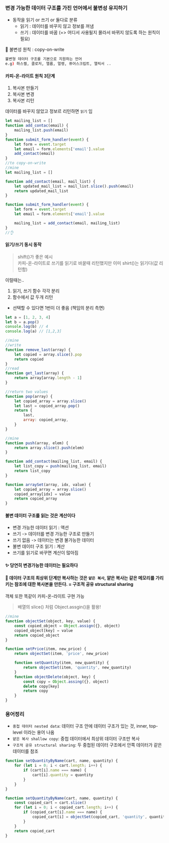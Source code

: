 ### 변경 가능한 데이터 구조를 가진 언어에서 불변성 유지하기

- 동작을 읽기 or 쓰기 or 둘다로 분류
  - 읽기 : 데이터를 바꾸지 않고 정보를 꺼냄
  - 쓰기 : 데이터를 바꿈 (=> 어디서 사용될지 몰라서 바뀌지 않도록 하는 원칙이 필요)

💫 불변성 원칙 : copy-on-write

```bash
불변형 데이터 구조를 기본으로 지원하는 언어
e.g) 하스켈, 클로저, 엘름, 얼랭, 퓨어스크립트, 엘릭서 ..

```

#### 카피-온-라이트 원칙 3단계

1. 복사본 만들기
2. 복사본 변경
3. 복사본 리턴

데이터를 바꾸지 않았고 정보르 리턴하면 `읽기` 임

```js
let mailing_list = []
function add_contac(email) {
	mailing_list.push(email)
}
function submit_form_handler(event) {
	let form = event.target
	let email = form.elements['email'].value
	add_contact(email)
}
//to copy-on-write
//mine
let mailing_list = []

function add_contact(email, mail_list) {
	let updated_mail_list = mail_list.slice().push(email)
	return updated_mail_list
}

function submit_form_handler(event) {
	let form = event.target
	let email = form.elements['email'].value

	mailing_list = add_contact(email, mailing_list)
}
//👌
```

#### 읽기/쓰기 동시 동작

> shift()가 좋은 예시\
> 카피-온-라이트로 쓰기를 읽기로 바꿀때 리턴했지만 이미 shirt()는 읽기다(값 리턴함)

이럴때는..

1. 읽기, 쓰기 함수 각각 분리
2. 함수에서 값 두개 리턴

- 선택할 수 있다면 1번이 더 좋음 (책임의 분리 측면)

```js
let a = [1, 2, 3, 4]
let b = a.pop()
console.log(b) // 4
console.log(a) // [1,2,3]

//mine
//write
function remove_last(array) {
	let copied = array.slice().pop
	return copied
}
//read
function get_last(array) {
	return array[array.length - 1]
}

//return two values
function pop(array) {
	let copied_array = array.slice()
	let last = copied_array.pop()
	return {
		last,
		array: copied_array,
	}
}
```

```js
//mine
function push(array, elem) {
	return array.slice().push(elem)
}

function add_contact(mailing_list, email) {
	let list_copy = push(mailing_list, email)
	return list_copy
}

function arraySet(array, idx, value) {
	let copied_array = array.slice()
	copied_array[idx] = value
	return copied_array
}
```

#### 불변 데이터 구조를 읽는 것은 계산이다

- 변경 가능한 데이터 읽기 : 액션
- 쓰기 -> 데이터를 변경 가능한 구조로 만들기
- 쓰기 없음 -> 데이터는 변경 불가능한 데이터
- 불변 데이터 구조 읽기 : 계산
- 쓰기를 읽기로 바꾸면 계산이 많아짐

#### ✨ 당연히 변경가능한 데이터는 필요하다

#### 🤔 데이터 구조의 최상위 단계만 복사하는 것은 `얕은 복사`, 얕은 복사는 같은 메모리를 가리키는 참조에 대한 복사본을 만든다. = 구조적 공유 structural sharing

객체 또한 똑같이 카피-온-라이트 구현 가능

> 배열의 slice() 처럼 Object.assgin()을 활용!

```js
//mine
function objectSet(object, key, value) {
	const copied_object = Object.assign({}, object)
	copied_object[key] = value
	return copied_object
}

function setPrice(item, new_price) {
	return objectSet(item, 'price', new_price)

	function setQuantity(item, new_quantity) {
		return objectSet(item, 'quantity', new_quantity)
	}
	function objectDelete(object, key) {
		const copy = Object.assing({}, object)
		delete copy[key]
		return copy
	}
}
```

### 용어정리

- `중첩 데이터 nested data`: 데이터 구조 안에 데이터 구조가 있는 것, inner, top-level 이라는 용어 나옴
- `얕은 복사 shallow copy`: 중첩 데이터에서 최상위 데이터 구조만 복사
- `구조적 공유 structural sharing`: 두 중첩된 데이터 구조에서 안쪽 데이터가 같은 데이터를 참조

```js
function setQuantityByName(cart, name, quantity) {
	for (let i = 0; i < cart.length; i++) {
		if (cart[i].name === name) {
			cart[i].quantity = quantity
		}
	}
}

function setQuantityByName(cart, name, quantity) {
	const copied_cart = cart.slice()
	for (let i = 0; i < copied_cart.length; i++) {
		if (copied_cart[i].name === name) {
			copied_cart[i] = objectSet(copied_cart, 'quantity', quantity)
		}
	}
	return copied_cart
}
```
